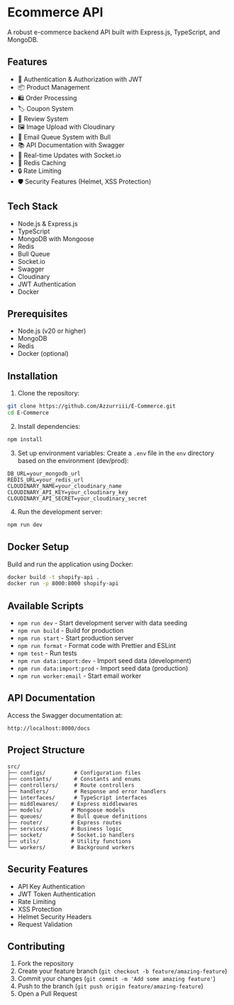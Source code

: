 # Ecommerce API

A robust e-commerce backend API built with Express.js, TypeScript, and MongoDB.

## Features

- 🔐 Authentication & Authorization with JWT
- 📦 Product Management
- 🛍️ Order Processing
- 🏷️ Coupon System
- 📝 Review System
- 🖼️ Image Upload with Cloudinary
- 📧 Email Queue System with Bull
- 📚 API Documentation with Swagger
- 🔄 Real-time Updates with Socket.io
- 💾 Redis Caching
- 🔒 Rate Limiting
- 🛡️ Security Features (Helmet, XSS Protection)

## Tech Stack

- Node.js & Express.js
- TypeScript
- MongoDB with Mongoose
- Redis
- Bull Queue
- Socket.io
- Swagger
- Cloudinary
- JWT Authentication
- Docker

## Prerequisites

- Node.js (v20 or higher)
- MongoDB
- Redis
- Docker (optional)

## Installation

1. Clone the repository:
```bash
git clone https://github.com/Azzurriii/E-Commerce.git
cd E-Commerce
```

2. Install dependencies:
```bash
npm install
```

3. Set up environment variables:
Create a `.env` file in the `env` directory based on the environment (dev/prod):
```env
DB_URL=your_mongodb_url
REDIS_URL=your_redis_url
CLOUDINARY_NAME=your_cloudinary_name
CLOUDINARY_API_KEY=your_cloudinary_key
CLOUDINARY_API_SECRET=your_cloudinary_secret
```

4. Run the development server:
```bash
npm run dev
```

## Docker Setup

Build and run the application using Docker:

```bash
docker build -t shopify-api .
docker run -p 8000:8000 shopify-api
```

## Available Scripts

- `npm run dev` - Start development server with data seeding
- `npm run build` - Build for production
- `npm run start` - Start production server
- `npm run format` - Format code with Prettier and ESLint
- `npm test` - Run tests
- `npm run data:import:dev` - Import seed data (development)
- `npm run data:import:prod` - Import seed data (production)
- `npm run worker:email` - Start email worker

## API Documentation

Access the Swagger documentation at:
```
http://localhost:8000/docs
```

## Project Structure

```
src/
├── configs/         # Configuration files
├── constants/       # Constants and enums
├── controllers/     # Route controllers
├── handlers/        # Response and error handlers
├── interfaces/      # TypeScript interfaces
├── middlewares/    # Express middlewares
├── models/         # Mongoose models
├── queues/         # Bull queue definitions
├── router/         # Express routes
├── services/       # Business logic
├── socket/         # Socket.io handlers
├── utils/          # Utility functions
└── workers/        # Background workers
```

## Security Features

- API Key Authentication
- JWT Token Authentication
- Rate Limiting
- XSS Protection
- Helmet Security Headers
- Request Validation

## Contributing

1. Fork the repository
2. Create your feature branch (`git checkout -b feature/amazing-feature`)
3. Commit your changes (`git commit -m 'Add some amazing feature'`)
4. Push to the branch (`git push origin feature/amazing-feature`)
5. Open a Pull Request